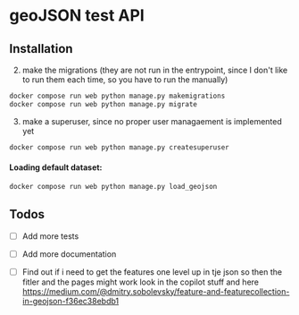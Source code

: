 # geoJSON test API

## Installation
2. make the migrations (they are not run in the entrypoint, since I don't like to run them each time, so you have to run the manually)
```bash
docker compose run web python manage.py makemigrations
docker compose run web python manage.py migrate
```
3. make a superuser, since no proper user managaement is implemented yet
```bash
docker compose run web python manage.py createsuperuser
```

#### Loading default dataset:
```bash
docker compose run web python manage.py load_geojson
```


## Todos
- [ ] Add more tests
- [ ] Add more documentation
- [ ] Find out if i need to get the features one level up in tje json so then the fitler and the pages might work
look in the copilot stuff and here https://medium.com/@dmitry.sobolevsky/feature-and-featurecollection-in-geojson-f36ec38ebdb1


